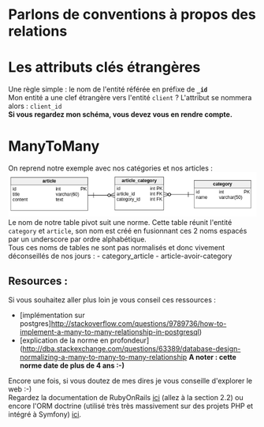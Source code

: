 # Parlons de conventions à propos des relations

# Les attributs clés étrangères
Une règle simple : le nom de l'entité référée en préfixe de **`_id`** <br />
Mon entité a une clef étrangère vers l'entité `client` ? L'attribut se nommera alors : `client_id` <br />
**Si vous regardez mon schéma, vous devez vous en rendre compte.**

# ManyToMany
On reprend notre exemple avec nos catégories et nos articles : <br />
![relationship](./img/article-category.png) <br />
Le nom de notre table pivot suit une norme.
Cette table réunit l'entité `category` et `article`, son nom est créé en fusionnant ces 2 noms espacés par un underscore par ordre alphabétique. <br />
Tous ces noms de tables ne sont pas normalisés et donc vivement déconseillés de nos jours :
	- category_article
	- article-avoir-category
<br /> 
## Resources :
Si vous souhaitez aller plus loin je vous conseil ces ressources :
- [implémentation sur postgres]http://stackoverflow.com/questions/9789736/how-to-implement-a-many-to-many-relationship-in-postgresql)
- [explication de la norme en profondeur](http://dba.stackexchange.com/questions/63389/database-design-normalizing-a-many-to-many-to-many-relationship
**A noter : cette norme date de plus de 4 ans :-)** <br />

Encore une fois, si vous doutez de mes dires je vous conseille d'explorer le web :-) <br />
Regardez la documentation de RubyOnRails [ici](http://guides.rubyonrails.org/active_record_basics.html) (allez à la section 2.2) ou encore l'ORM doctrine (utilisé très très massivement sur des projets PHP et intégré à Symfony) [ici](http://docs.doctrine-project.org/projects/doctrine1/en/latest/en/manual/defining-models.html#relationships). <br />